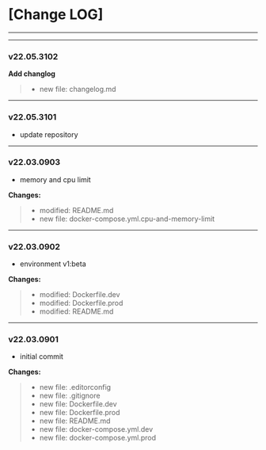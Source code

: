 # [Change LOG]

----

<!--

Template


----
### v22.05.3102 (Version based on date YY.MM.DD+Increment)
**Commit title or other**
> - commit line or description
> - commit line or description
> - commit line or description
-->

----
### v22.05.3102
**Add changlog**
> - new file:   changelog.md

----
### v22.05.3101
* update repository

----
### v22.03.0903
* memory and cpu limit

**Changes:**
> - modified:   README.md
> - new file:   docker-compose.yml.cpu-and-memory-limit
>

----
### v22.03.0902
* environment v1:beta

**Changes:**
> - modified:   Dockerfile.dev
> - modified:   Dockerfile.prod
> - modified:   README.md

----
### v22.03.0901
* initial commit

**Changes:**
> - new file:   .editorconfig
> - new file:   .gitignore
> - new file:   Dockerfile.dev
> - new file:   Dockerfile.prod
> - new file:   README.md
> - new file:   docker-compose.yml.dev
> - new file:   docker-compose.yml.prod
